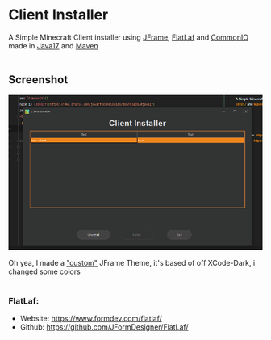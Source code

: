 # Client Installer
A Simple Minecraft Client installer using 
[JFrame](https://docs.oracle.com/en/java/javase/17/docs/api/java.desktop/javax/swing/JFrame.html), 
[FlatLaf](https://github.com/TerrificTable/Simple_Client_Installer/#flatlaf) 
and [CommonIO]() 
made in [Java17](https://www.oracle.com/java/technologies/downloads/#java17) 
and [Maven](https://maven.apache.org/)
<br><br>

## Screenshot
![screenshot.png](images/screenshot.png)

Oh yea, I made a ["custom"](https://github.com/TerrificTable/Simple_Client_Installer/blob/master/src/main/java/xyz/terrific/theme/FrameTheme.java) JFrame Theme, it's based of off XCode-Dark, i changed some colors 
<br><br>

### FlatLaf:<br>
- Website: https://www.formdev.com/flatlaf/
- Github: https://github.com/JFormDesigner/FlatLaf/
